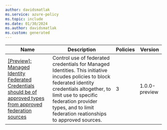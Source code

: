 ```yaml
---
author: davidsmatlak
ms.service: azure-policy
ms.topic: include
ms.date: 01/30/2024
ms.author: davidsmatlak
ms.custom: generated
---
```


|Name |Description |Policies |Version |
|---|---|---|---|
|[\[Preview\]: Managed Identity Federated Credentials should be of approved types from approved federation sources](https://github.com/Azure/azure-policy/blob/master/built-in-policies/policySetDefinitions/Managed%20Identity/ManagedIdentity_FIC_LimitIssuers.json) |Control use of federated credentials for Managed Identities. This initiative incudes policies to block federated identity credentials altogether, to limit use to specific federation provider types, and to limit federation reationships to approved sources. |3 |1.0.0-preview |
